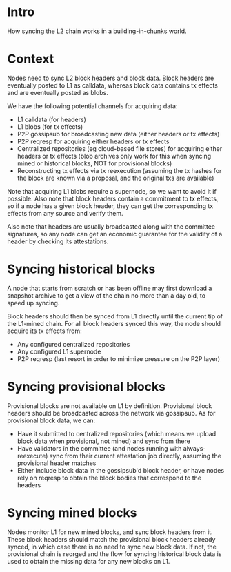 # Intro

How syncing the L2 chain works in a building-in-chunks world.

# Context

Nodes need to sync L2 block headers and block data. Block headers are eventually posted to L1 as calldata, whereas block data contains tx effects and are eventually posted as blobs.

We have the following potential channels for acquiring data:

- L1 calldata (for headers)
- L1 blobs (for tx effects)
- P2P gossipsub for broadcasting new data (either headers or tx effects)
- P2P reqresp for acquiring either headers or tx effects
- Centralized repositories (eg cloud-based file stores) for acquiring either headers or tx effects (blob archives only work for this when syncing mined or historical blocks, NOT for provisional blocks)
- Reconstructing tx effects via tx reexecution (assuming the tx hashes for the block are known via a proposal, and the original txs are available)

Note that acquiring L1 blobs require a supernode, so we want to avoid it if possible. Also note that block headers contain a commitment to tx effects, so if a node has a given block header, they can get the corresponding tx effects from any source and verify them.

Also note that headers are usually broadcasted along with the committee signatures, so any node can get an economic guarantee for the validity of a header by checking its attestations.

# Syncing historical blocks

A node that starts from scratch or has been offline may first download a snapshot archive to get a view of the chain no more than a day old, to speed up syncing.

Block headers should then be synced from L1 directly until the current tip of the L1-mined chain. For all block headers synced this way, the node should acquire its tx effects from:

- Any configured centralized repositories
- Any configured L1 supernode
- P2P reqresp (last resort in order to minimize pressure on the P2P layer)

# Syncing provisional blocks

Provisional blocks are not available on L1 by definition. Provisional block headers should be broadcasted across the network via gossipsub. As for provisional block data, we can:

- Have it submitted to centralized repositories (which means we upload block data when provisional, not mined) and sync from there
- Have validators in the committee (and nodes running with always-reexecute) sync from their current attestation job directly, assuming the provisional header matches
- Either include block data in the gossipsub'd block header, or have nodes rely on reqresp to obtain the block bodies that correspond to the headers

# Syncing mined blocks

Nodes monitor L1 for new mined blocks, and sync block headers from it. These block headers should match the provisional block headers already synced, in which case there is no need to sync new block data. If not, the provisional chain is reorged and the flow for syncing historical block data is used to obtain the missing data for any new blocks on L1.
